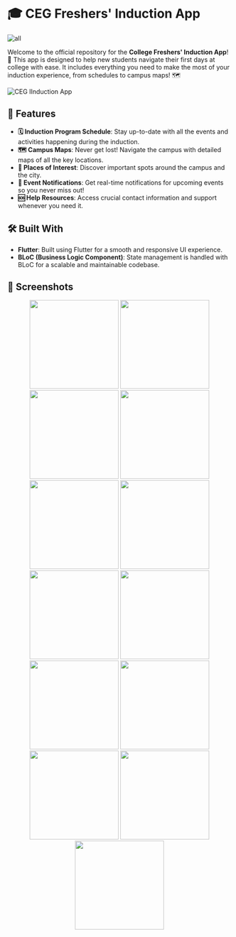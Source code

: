 # 🎓 CEG Freshers' Induction App

![all](https://github.com/user-attachments/assets/50e81244-7e5c-4e5a-8d20-fcb9fddf3663)

Welcome to the official repository for the **College Freshers' Induction App**! 🎉 This app is designed to help new students navigate their first days at college with ease. It includes everything you need to make the most of your induction experience, from schedules to campus maps! 🗺️

![CEG IInduction App](https://github.com/user-attachments/assets/5942676a-a70e-45f3-b32f-f75439fc8ad3)

## 🌟 Features

- **🗓️ Induction Program Schedule**: Stay up-to-date with all the events and activities happening during the induction.
- **🗺️ Campus Maps**: Never get lost! Navigate the campus with detailed maps of all the key locations.
- **📍 Places of Interest**: Discover important spots around the campus and the city.
- **🔔 Event Notifications**: Get real-time notifications for upcoming events so you never miss out!
- **🆘 Help Resources**: Access crucial contact information and support whenever you need it.

## 🛠️ Built With

- **Flutter**: Built using Flutter for a smooth and responsive UI experience.
- **BLoC (Business Logic Component)**: State management is handled with BLoC for a scalable and maintainable codebase.

## 📸 Screenshots
<div align="center">
  <img src="https://github.com/user-attachments/assets/3339f1bb-aa88-4922-9ede-6fd89114706e" width="200px" />
  <img src="https://github.com/user-attachments/assets/d45ddfdf-b89b-42b9-9e8e-f2e25c4d7d94" width="200px" />
  <img src="https://github.com/user-attachments/assets/f94ca5c7-5efe-456f-a3b9-be14af13fe86" width="200px" />
  <img src="https://github.com/user-attachments/assets/aa2f73b2-dff4-4229-a219-717f5bd7591c" width="200px" />
</div>
<div align="center">
  <img src="https://github.com/user-attachments/assets/fab5e1d8-13b8-414f-a62c-1b7abfd951b8" width="200px" />
  <img src="https://github.com/user-attachments/assets/84946287-fdda-4fba-b4fb-131cc62125d4" width="200px" />
  <img src="https://github.com/user-attachments/assets/53dd5def-62db-4ebe-a7d1-7f34a7c25289" width="200px" />
  <img src="https://github.com/user-attachments/assets/881f3cbc-a60a-4e45-ad8f-d5b181107be7" width="200px" />
</div>

<div align="center">  <img src="https://github.com/user-attachments/assets/5b062c73-497f-47c6-9e1e-a9e0055e6f0e" width="200px" />

  <img src="https://github.com/user-attachments/assets/01c88e07-db67-4a56-aeef-aa122ad2e10a" width="200px" />
  <img src="https://github.com/user-attachments/assets/5b062c73-497f-47c6-9e1e-a9e0055e6f0e" width="200px" />
  <img src="https://github.com/user-attachments/assets/5b062c73-497f-47c6-9e1e-a9e0055e6f0e" width="200px" />
  <img src="https://github.com/user-attachments/assets/3e2cab4d-6348-4d5e-8d95-c6236110f4a4" width="200px" />
  
</div>


